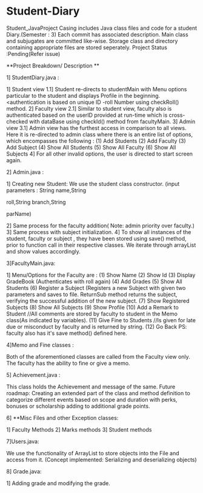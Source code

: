 # Student-Diary
Student_JavaProject
Casing includes Java class files and code for a student Diary.(Semester : 3) Each commit has associated description. Main class and subjugates are committed like-wise. Storage class and directory containing appropriate files are stored seperately. Project Status :Pending(Refer issue)

**Project Breakdown/ Description **

1] StudentDiary.java :

1] Student view 1.1] Student re-directs to studentMain with Menu options particular to the student and displays Profile in the beginning.<authentication is based on unique ID -roll Number using checkRoll() method. 2] Faculty view 2.1] Similar to student view, faculty also is authenticated based on the userID provided at run-time which is cross-checked with dataBase using checkId() method from facultyMain. 3] Admin view 3.1] Admin view has the furthest access in comparison to all views. Here it is re-directed to admin class where there is an entire list of options, which encompasses the following : (1) Add Students (2) Add Faculty (3) Add Subject (4) Show All Students (5) Show All Faculty (6) Show All Subjects 4] For all other invalid options, the user is directed to start screen again.

2] Admin.java : 

1] Creating new Student: We use the student class constructor. (input parameters : String name,String

roll,String branch,String

parName)

2] Same process for the faculty addition( Note: admin priority over faculty.) 3] Same process with subject initialization. 4] To show all instances of the student, faculty or subject , they have been stored using save() method, prior to function call in their respective classes. We iterate through arrayList and show values accordingly.

3]FacultyMain.java:

1] Menu/Options for the Faculty are : (1) Show Name (2) Show Id (3) Display GradeBook (Authenticates with roll again) (4) Add Grades (5) Show All Students (6) Register a Subject (Registers a new Subject with given two parameters and saves to file. ReturnSub method returns the subject, verifying the successful addition of the new subject. (7) Show Registered Subjects (8) Show All Subjects (9) Show Profile (10) Add a Remark to Student //All comments are stored by faculty to student in the Memo class(As indicated by variables). (11) Give Fine to Students //Is given for late due or misconduct by faculty and is returned by string. (12) Go Back PS: faculty also has it's save method() defined here.

4]Memo and Fine classes : 

Both of the aforementioned classes are called from the Faculty view only. The faculty has the ability to fine or give a memo.

5] Achievement.java : 

This class holds the Achievement and message of the same. Future roadmap: Creating an extended part of the class and method definition to categorize different events based on scope and duration with perks, bonuses or scholarship adding to additional grade points.

6] **Misc Files and other Exception classes: 

1] Faculty Methods 2] Marks methods 3] Student methods

7]Users.java:

We use the functionality of ArrayList to store objects into the File and access from it. (Concept implemented: Serializing and deserializing objects)

8] Grade.java: 

1] Adding grade and modifying the grade.


